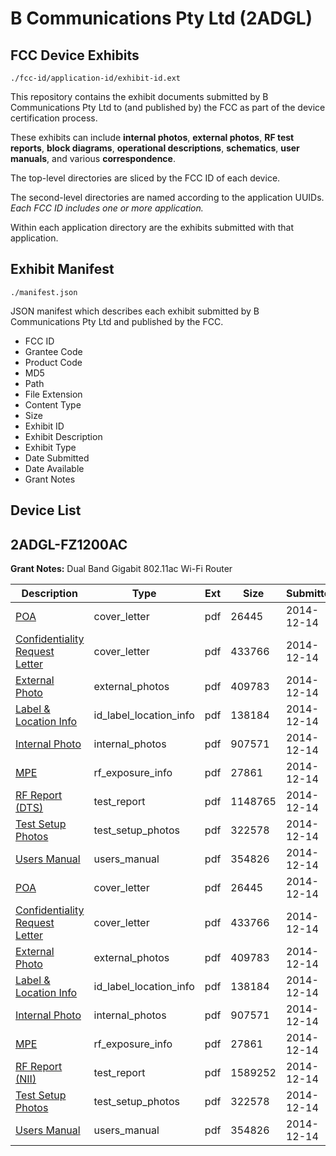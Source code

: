 # B Communications Pty Ltd (2ADGL)
## FCC Device Exhibits

```
./fcc-id/application-id/exhibit-id.ext
```

This repository contains the exhibit documents submitted by B Communications Pty Ltd to (and published by) the FCC as part of the device certification process.

These exhibits can include **internal photos**, **external photos**, **RF test reports**, **block diagrams**, **operational descriptions**, **schematics**, **user manuals**, and various **correspondence**.

The top-level directories are sliced by the FCC ID of each device.

The second-level directories are named according to the application UUIDs. *Each FCC ID includes one or more application.*

Within each application directory are the exhibits submitted with that application. 

## Exhibit Manifest

```
./manifest.json
```

JSON manifest which describes each exhibit submitted by B Communications Pty Ltd and published by the FCC.

- FCC ID
- Grantee Code
- Product Code
- MD5
- Path
- File Extension
- Content Type
- Size
- Exhibit ID
- Exhibit Description
- Exhibit Type
- Date Submitted
- Date Available
- Grant Notes

## Device List
## 2ADGL-FZ1200AC
**Grant Notes:** Dual Band Gigabit 802.11ac Wi-Fi Router

| Description | Type | Ext | Size | Submitted | Available |
| ----------- | ---- | --- | ---- | --------- | --------- |
| [POA](2ADGL-FZ1200AC/7dd63712b95808e6454db850f9e491eb/2472671.pdf) | cover_letter | pdf | 26445 | 2014-12-14 | 2014-12-16 |
| [Confidentiality Request Letter](2ADGL-FZ1200AC/7dd63712b95808e6454db850f9e491eb/2472672.pdf) | cover_letter | pdf | 433766 | 2014-12-14 | 2014-12-16 |
| [External Photo](2ADGL-FZ1200AC/7dd63712b95808e6454db850f9e491eb/2472680.pdf) | external_photos | pdf | 409783 | 2014-12-14 | 2014-12-16 |
| [Label & Location Info](2ADGL-FZ1200AC/7dd63712b95808e6454db850f9e491eb/2472682.pdf) | id_label_location_info | pdf | 138184 | 2014-12-14 | 2014-12-16 |
| [Internal Photo](2ADGL-FZ1200AC/7dd63712b95808e6454db850f9e491eb/2472681.pdf) | internal_photos | pdf | 907571 | 2014-12-14 | 2014-12-16 |
| [MPE](2ADGL-FZ1200AC/7dd63712b95808e6454db850f9e491eb/2472678.pdf) | rf_exposure_info | pdf | 27861 | 2014-12-14 | 2014-12-16 |
| [RF Report (DTS)](2ADGL-FZ1200AC/7dd63712b95808e6454db850f9e491eb/2472677.pdf) | test_report | pdf | 1148765 | 2014-12-14 | 2014-12-16 |
| [Test Setup Photos](2ADGL-FZ1200AC/7dd63712b95808e6454db850f9e491eb/2472679.pdf) | test_setup_photos | pdf | 322578 | 2014-12-14 | 2014-12-16 |
| [Users Manual](2ADGL-FZ1200AC/7dd63712b95808e6454db850f9e491eb/2472683.pdf) | users_manual | pdf | 354826 | 2014-12-14 | 2014-12-16 |
| [POA](2ADGL-FZ1200AC/31a7a9d0cd7da418a092f137206c553f/2472671.pdf) | cover_letter | pdf | 26445 | 2014-12-14 | 2014-12-16 |
| [Confidentiality Request Letter](2ADGL-FZ1200AC/31a7a9d0cd7da418a092f137206c553f/2472672.pdf) | cover_letter | pdf | 433766 | 2014-12-14 | 2014-12-16 |
| [External Photo](2ADGL-FZ1200AC/31a7a9d0cd7da418a092f137206c553f/2472680.pdf) | external_photos | pdf | 409783 | 2014-12-14 | 2014-12-16 |
| [Label & Location Info](2ADGL-FZ1200AC/31a7a9d0cd7da418a092f137206c553f/2472682.pdf) | id_label_location_info | pdf | 138184 | 2014-12-14 | 2014-12-16 |
| [Internal Photo](2ADGL-FZ1200AC/31a7a9d0cd7da418a092f137206c553f/2472681.pdf) | internal_photos | pdf | 907571 | 2014-12-14 | 2014-12-16 |
| [MPE](2ADGL-FZ1200AC/31a7a9d0cd7da418a092f137206c553f/2472678.pdf) | rf_exposure_info | pdf | 27861 | 2014-12-14 | 2014-12-16 |
| [RF Report (NII)](2ADGL-FZ1200AC/31a7a9d0cd7da418a092f137206c553f/2472690.pdf) | test_report | pdf | 1589252 | 2014-12-14 | 2014-12-16 |
| [Test Setup Photos](2ADGL-FZ1200AC/31a7a9d0cd7da418a092f137206c553f/2472679.pdf) | test_setup_photos | pdf | 322578 | 2014-12-14 | 2014-12-16 |
| [Users Manual](2ADGL-FZ1200AC/31a7a9d0cd7da418a092f137206c553f/2472683.pdf) | users_manual | pdf | 354826 | 2014-12-14 | 2014-12-16 |
